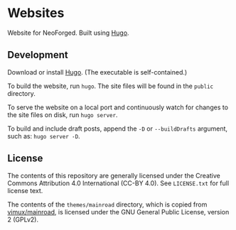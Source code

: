# Websites

Website for NeoForged. Built using [Hugo](https://gohugo.io/).

## Development

Download or install [Hugo](https://github.com/gohugoio/hugo/releases/latest). (The executable is self-contained.)

To build the website, run `hugo`. The site files will be found in the `public` directory.

To serve the website on a local port and continuously watch for changes to the site files on disk, run `hugo server`.

To build and include draft posts, append the `-D` or `--buildDrafts` argument, such as: `hugo server -D`.

## License

The contents of this repository are generally licensed under the Creative Commons Attribution 4.0 International (CC-BY 4.0). See `LICENSE.txt` for full license text.

The contents of the `themes/mainroad` directory, which is copied from [vimux/mainroad](https://github.com/Vimux/mainroad), is licensed under the GNU General Public License, version 2 (GPLv2).
